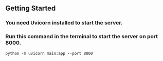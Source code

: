 ## Getting Started  

### You need Uvicorn installed to start the server.

### Run this command in the terminal to start the server on port 8000.

```
python -m uvicorn main:app --port 8000
```